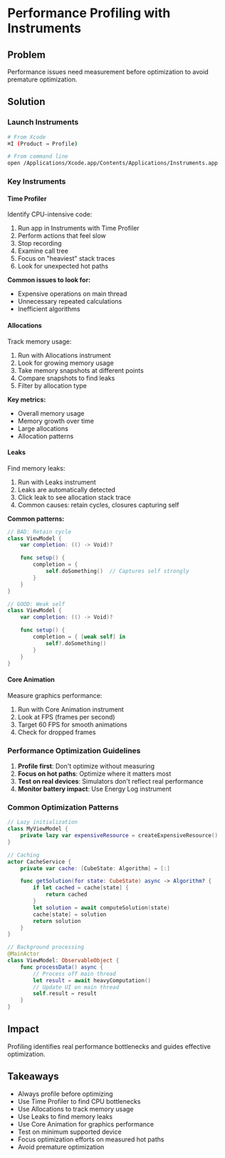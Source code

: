 # Performance Profiling with Instruments

## Problem

Performance issues need measurement before optimization to avoid premature optimization.

## Solution

### Launch Instruments

```bash
# From Xcode
⌘I (Product → Profile)

# From command line
open /Applications/Xcode.app/Contents/Applications/Instruments.app
```

### Key Instruments

#### Time Profiler

Identify CPU-intensive code:

1. Run app in Instruments with Time Profiler
2. Perform actions that feel slow
3. Stop recording
4. Examine call tree
5. Focus on "heaviest" stack traces
6. Look for unexpected hot paths

**Common issues to look for:**
- Expensive operations on main thread
- Unnecessary repeated calculations
- Inefficient algorithms

#### Allocations

Track memory usage:

1. Run with Allocations instrument
2. Look for growing memory usage
3. Take memory snapshots at different points
4. Compare snapshots to find leaks
5. Filter by allocation type

**Key metrics:**
- Overall memory usage
- Memory growth over time
- Large allocations
- Allocation patterns

#### Leaks

Find memory leaks:

1. Run with Leaks instrument
2. Leaks are automatically detected
3. Click leak to see allocation stack trace
4. Common causes: retain cycles, closures capturing self

**Common patterns:**
```swift
// BAD: Retain cycle
class ViewModel {
    var completion: (() -> Void)?

    func setup() {
        completion = {
            self.doSomething()  // Captures self strongly
        }
    }
}

// GOOD: Weak self
class ViewModel {
    var completion: (() -> Void)?

    func setup() {
        completion = { [weak self] in
            self?.doSomething()
        }
    }
}
```

#### Core Animation

Measure graphics performance:

1. Run with Core Animation instrument
2. Look at FPS (frames per second)
3. Target 60 FPS for smooth animations
4. Check for dropped frames

### Performance Optimization Guidelines

1. **Profile first**: Don't optimize without measuring
2. **Focus on hot paths**: Optimize where it matters most
3. **Test on real devices**: Simulators don't reflect real performance
4. **Monitor battery impact**: Use Energy Log instrument

### Common Optimization Patterns

```swift
// Lazy initialization
class MyViewModel {
    private lazy var expensiveResource = createExpensiveResource()
}

// Caching
actor CacheService {
    private var cache: [CubeState: Algorithm] = [:]

    func getSolution(for state: CubeState) async -> Algorithm? {
        if let cached = cache[state] {
            return cached
        }
        let solution = await computeSolution(state)
        cache[state] = solution
        return solution
    }
}

// Background processing
@MainActor
class ViewModel: ObservableObject {
    func processData() async {
        // Process off main thread
        let result = await heavyComputation()
        // Update UI on main thread
        self.result = result
    }
}
```

## Impact

Profiling identifies real performance bottlenecks and guides effective optimization.

## Takeaways

- Always profile before optimizing
- Use Time Profiler to find CPU bottlenecks
- Use Allocations to track memory usage
- Use Leaks to find memory leaks
- Use Core Animation for graphics performance
- Test on minimum supported device
- Focus optimization efforts on measured hot paths
- Avoid premature optimization

